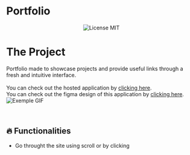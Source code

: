 # Portfolio

<p align="center">

   <img alt="License MIT" src="https://img.shields.io/badge/license-MIT-blue">
</p>

# The Project

Portfolio made to showcase projects and provide useful links through a fresh and intuitive interface.
<br>
<br>
You can check out the hosted application by [clicking here](https://marcioalvior.com/).
<br>
You can check out the figma design of this application by [clicking here](https://www.figma.com/file/iQGnYIyg6dk61NIxWjjVXo/Portfolio-Mockup).
<br>
<img alt="Exemple GIF" src="https://github.com/MarcioAlvior/Portifolio/blob/main/demonstration.gif" />

<br>

## :fire: Functionalities

- Go throught the site using scroll or by clicking 
<br>

